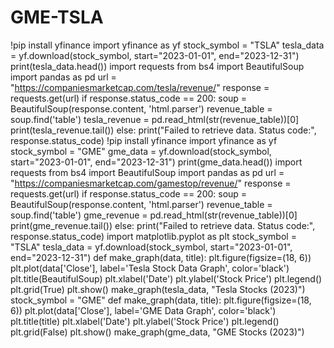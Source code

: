 # GME-TSLA
!pip install yfinance
import  yfinance as yf
stock_symbol = "TSLA"
tesla_data = yf.download(stock_symbol, start="2023-01-01", end="2023-12-31")
print(tesla_data.head())
import requests
from bs4 import BeautifulSoup
import pandas as pd
url = "https://companiesmarketcap.com/tesla/revenue/"
response = requests.get(url)
if response.status_code == 200:
    soup = BeautifulSoup(response.content, 'html.parser')
    revenue_table = soup.find('table')
    tesla_revenue = pd.read_html(str(revenue_table))[0]
    print(tesla_revenue.tail())
else:
    print("Failed to retrieve data. Status code:", response.status_code)
!pip install yfinance
import  yfinance as yf
stock_symbol = "GME"
gme_data = yf.download(stock_symbol, start="2023-01-01", end="2023-12-31")
print(gme_data.head())
import requests
from bs4 import BeautifulSoup
import pandas as pd
url = "https://companiesmarketcap.com/gamestop/revenue/"
response = requests.get(url)
if response.status_code == 200:
    soup = BeautifulSoup(response.content, 'html.parser')
    revenue_table = soup.find('table')
    gme_revenue = pd.read_html(str(revenue_table))[0]
    print(gme_revenue.tail())
else:
    print("Failed to retrieve data. Status code:", response.status_code)
import matplotlib.pyplot as plt
stock_symbol = "TSLA"
tesla_data = yf.download(stock_symbol, start="2023-01-01", end="2023-12-31")
def make_graph(data, title):
    plt.figure(figsize=(18, 6))
    plt.plot(data['Close'], label='Tesla Stock Data Graph', color='black')
    plt.title(BeautifulSoup)
    plt.xlabel('Date')
    plt.ylabel('Stock Price')
    plt.legend()
    plt.grid(True)
    plt.show()
make_graph(tesla_data, "Tesla Stocks (2023)")
stock_symbol = "GME"
def make_graph(data, title):
    plt.figure(figsize=(18, 6))
    plt.plot(data['Close'], label='GME Data Graph', color='black')
    plt.title(title)
    plt.xlabel('Date')
    plt.ylabel('Stock Price')
    plt.legend()
    plt.grid(False)
    plt.show()
make_graph(gme_data, "GME Stocks (2023)")
